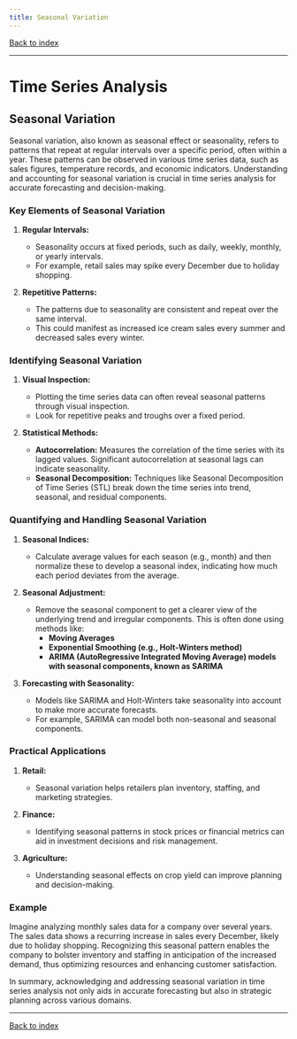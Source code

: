 ```yaml
---
title: Seasonal Variation
---
```


[Back to index](index.html)

---
# Time Series Analysis
## Seasonal Variation

Seasonal variation, also known as seasonal effect or seasonality, refers to patterns that repeat at regular intervals over a specific period, often within a year. These patterns can be observed in various time series data, such as sales figures, temperature records, and economic indicators. Understanding and accounting for seasonal variation is crucial in time series analysis for accurate forecasting and decision-making.

### Key Elements of Seasonal Variation

1. **Regular Intervals:**
   - Seasonality occurs at fixed periods, such as daily, weekly, monthly, or yearly intervals.
   - For example, retail sales may spike every December due to holiday shopping.

2. **Repetitive Patterns:**
   - The patterns due to seasonality are consistent and repeat over the same interval.
   - This could manifest as increased ice cream sales every summer and decreased sales every winter.

### Identifying Seasonal Variation

1. **Visual Inspection:**
   - Plotting the time series data can often reveal seasonal patterns through visual inspection.
   - Look for repetitive peaks and troughs over a fixed period.

2. **Statistical Methods:**
   - **Autocorrelation:** Measures the correlation of the time series with its lagged values. Significant autocorrelation at seasonal lags can indicate seasonality.
   - **Seasonal Decomposition:** Techniques like Seasonal Decomposition of Time Series (STL) break down the time series into trend, seasonal, and residual components.
   
### Quantifying and Handling Seasonal Variation

1. **Seasonal Indices:**
   - Calculate average values for each season (e.g., month) and then normalize these to develop a seasonal index, indicating how much each period deviates from the average.

2. **Seasonal Adjustment:**
   - Remove the seasonal component to get a clearer view of the underlying trend and irregular components. This is often done using methods like:
     - **Moving Averages**
     - **Exponential Smoothing (e.g., Holt-Winters method)**
     - **ARIMA (AutoRegressive Integrated Moving Average) models with seasonal components, known as SARIMA**

3. **Forecasting with Seasonality:**
   - Models like SARIMA and Holt-Winters take seasonality into account to make more accurate forecasts.
   - For example, SARIMA can model both non-seasonal and seasonal components.

### Practical Applications

1. **Retail:**
   - Seasonal variation helps retailers plan inventory, staffing, and marketing strategies.

2. **Finance:**
   - Identifying seasonal patterns in stock prices or financial metrics can aid in investment decisions and risk management.

3. **Agriculture:**
   - Understanding seasonal effects on crop yield can improve planning and decision-making.

### Example

Imagine analyzing monthly sales data for a company over several years. The sales data shows a recurring increase in sales every December, likely due to holiday shopping. Recognizing this seasonal pattern enables the company to bolster inventory and staffing in anticipation of the increased demand, thus optimizing resources and enhancing customer satisfaction.

In summary, acknowledging and addressing seasonal variation in time series analysis not only aids in accurate forecasting but also in strategic planning across various domains.

---
[Back to index](index.html)
